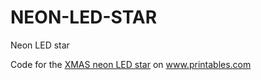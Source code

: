 # NEON-LED-STAR

Neon LED star 

Code for the <a href="https://www.printables.com/de/model/683004-xmas-neon-led-star">XMAS neon LED star</a> on <a href="https://www.printables.com">www.printables.com</a>
